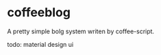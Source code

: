 coffeeblog
==========

A pretty simple bolg system writen by coffee-script.


todo: material design ui
